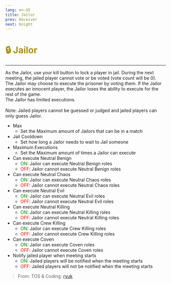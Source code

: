 ```yaml
---
lang: en-US
title: Jailor
prev: Deceiver
next: Knight
---
```


# <font color="#aa900d">🔒 <b>Jailor</b></font> <Badge text="Killing" type="tip" vertical="middle"/>
---

As the Jailor, use your kill button to lock a player in jail. During the next meeting, the jailed player cannot vote or be voted (vote count will be 0).<br>
The Jailor may choose to execute the prisoner by voting them. If the Jailor executes an innocent player, the Jailor loses the ability to execute for the rest of the game.<br>
The Jailor has limited executions.<br><br>
Note: Jailed players cannot be guessed or judged and jailed players can only guess Jailor.
* Max
  * Set the Maximum amount of Jailors that can be in a match
* Jail Cooldown
  * Set how long a Jailor needs to wait to Jail someone
* Maximum Executions
  * Set the Maximum amount of times a Jailor can execute
* Can execute Neutral Benign
  * <font color=green>ON</font>: Jailor can execute Neutral Benign roles
  * <font color=red>OFF</font>: Jailor cannot execute Neutral Benign roles
* Can execute Neutral Chaos
  * <font color=green>ON</font>: Jailor can execute Neutral Chaos roles
  * <font color=red>OFF</font>: Jailor cannot execute Neutral Chaos roles
* Can execute Neutral Evil
  * <font color=green>ON</font>: Jailor can execute Neutral Evil roles
  * <font color=red>OFF</font>: Jailor cannot execute Neutral Evil roles
* Can execute Neutral Killing
  * <font color=green>ON</font>: Jailor can execute Neutral Killing roles
  * <font color=red>OFF</font>: Jailor cannot execute Neutral Killing roles
* Can execute Crew Killing
  * <font color=green>ON</font>: Jailor can execute Crew Killing roles
  * <font color=red>OFF</font>: Jailor cannot execute Crew Killing roles
* Can execute Coven
  * <font color=green>ON</font>: Jailor can execute Coven roles
  * <font color=red>OFF</font>: Jailor cannot execute Coven roles
* Notify jailed player when meeting starts
  * <font color=green>ON</font>: Jailed players will be notified when the meeting starts
  * <font color=red>OFF</font>: Jailed players will not be notified when the meeting starts

> From: TOS & Coding: [ryuk](#)